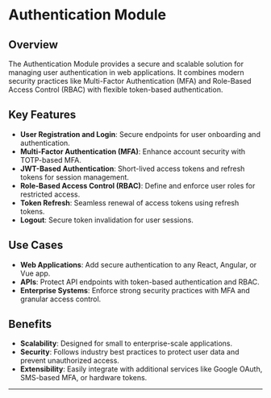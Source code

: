 # Authentication Module

## Overview
The Authentication Module provides a secure and scalable solution for managing user authentication in web applications. It combines modern security practices like Multi-Factor Authentication (MFA) and Role-Based Access Control (RBAC) with flexible token-based authentication.

## Key Features
- **User Registration and Login**: Secure endpoints for user onboarding and authentication.
- **Multi-Factor Authentication (MFA)**: Enhance account security with TOTP-based MFA.
- **JWT-Based Authentication**: Short-lived access tokens and refresh tokens for session management.
- **Role-Based Access Control (RBAC)**: Define and enforce user roles for restricted access.
- **Token Refresh**: Seamless renewal of access tokens using refresh tokens.
- **Logout**: Secure token invalidation for user sessions.

## Use Cases
- **Web Applications**: Add secure authentication to any React, Angular, or Vue app.
- **APIs**: Protect API endpoints with token-based authentication and RBAC.
- **Enterprise Systems**: Enforce strong security practices with MFA and granular access control.

## Benefits
- **Scalability**: Designed for small to enterprise-scale applications.
- **Security**: Follows industry best practices to protect user data and prevent unauthorized access.
- **Extensibility**: Easily integrate with additional services like Google OAuth, SMS-based MFA, or hardware tokens.

---
